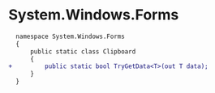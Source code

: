 # System.Windows.Forms

```diff
  namespace System.Windows.Forms
  {
      public static class Clipboard
      {
+         public static bool TryGetData<T>(out T data);
      }
  }
```
